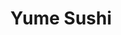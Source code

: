 ---
layout: place
title: "Yume Sushi"
permalink: /virginia/arlington/yume-sushi.html
stateAbbr: VA
stateName: Virginia
cityName: Arlington
seo:
  name: "Yume Sushi"
  type: Restaurant
  links: http://www.yumesushiva.com/
description: "Stylish, understated restaurant for sushi & sashimi featuring bold wall murals & an open kitchen. Looking for sushi in Arlington, Virginia? Check out Yume Su..."
place_id: ChIJq6pqNO60t4kRfNZpCUNWjRs
photos:
  - name: >-
      places/ChIJq6pqNO60t4kRfNZpCUNWjRs/photos/AeeoHcJI2Nnv9IXgwh7F7XRrMMJ9Ufz5VGl4--i-b_v9viwImNH5cokkeOb5F5CESC3fjWq2ZK4cy8eOBYjPVwmzjT61i1jWU8UpoGXU5V3D-SYjwb8QrXjO4kslfBYv9FTtXMFq3vxt3DyD4QbWWz0cb67F-qdmi14KmrcUeMBNih0kUYUFB4aDQqeZzHAUa_VXAtU8YKjOgYhS0u4l6MCION3USom1tB7ENSjHEx79CSMeNBlcp-3hQnMr1WIMekSgikOgB8-sW-aYTEvCqmeL_X8rjG-4a6Xw3nSfvkE9E7Th2A
    widthPx: 4032
    heightPx: 3024
    authorAttributions:
      - displayName: Yume Sushi
        uri: https://maps.google.com/maps/contrib/103350280053096672133
        photoUri: >-
          https://lh3.googleusercontent.com/a-/ALV-UjWmqguGaNyhNfZdpgbo-NaXyzUvVowLABWemsCDOtEYWaYJkch5=s100-p-k-no-mo
    flagContentUri: >-
      https://www.google.com/local/imagery/report/?cb_client=maps_api_places.places_api&image_key=!1e10!2sAF1QipORRrkvdNi5puPElW6N1syKd1ZztnZAc1m1-1Ai&hl=en-US
    googleMapsUri: >-
      https://www.google.com/maps/place//data=!3m4!1e2!3m2!1sAF1QipORRrkvdNi5puPElW6N1syKd1ZztnZAc1m1-1Ai!2e10!4m2!3m1!1s0x89b7b4ee346aaaab:0x1b8d56430969d67c
  - name: >-
      places/ChIJq6pqNO60t4kRfNZpCUNWjRs/photos/AeeoHcJdW-V_mj4jw7i495u5btn-hhAf4O9W9mbt2aEzrsESBtqVoyEkZuGtdtPW1TJYY9QX6h1_b4JuH1IPvamr3_3sfviTaeNs8-zqiMOZ932VfzICazgYX3nArkQiCc-PV1vFP_DcaMOQHW-NPJ4KXW70QKQE1uKrh5JReduXj5xm0wLBoAxB06kf2JbfqACf_ioFx5kG4tB91qHwyMwkvk4JhySYSFbjsYqYD2IZMXhfiv1lHgg4ODEKokva5rozvy3e2vL6gX55oH9rwta0qetEntZ2XxqvLYr9eHq69FehHw
    widthPx: 1125
    heightPx: 825
    authorAttributions:
      - displayName: Yume Sushi
        uri: https://maps.google.com/maps/contrib/103350280053096672133
        photoUri: >-
          https://lh3.googleusercontent.com/a-/ALV-UjWmqguGaNyhNfZdpgbo-NaXyzUvVowLABWemsCDOtEYWaYJkch5=s100-p-k-no-mo
    flagContentUri: >-
      https://www.google.com/local/imagery/report/?cb_client=maps_api_places.places_api&image_key=!1e10!2sAF1QipNKJNp5-2CeZsOKmtrf1PDWMbO4ihnHnBiKigfp&hl=en-US
    googleMapsUri: >-
      https://www.google.com/maps/place//data=!3m4!1e2!3m2!1sAF1QipNKJNp5-2CeZsOKmtrf1PDWMbO4ihnHnBiKigfp!2e10!4m2!3m1!1s0x89b7b4ee346aaaab:0x1b8d56430969d67c
  - name: >-
      places/ChIJq6pqNO60t4kRfNZpCUNWjRs/photos/AeeoHcJ-YomNxfdfHy8J8ghmWKHu7vVPqcL6piPwPvFJ8lXz2XTSWuTX4_J5aPaXHoAsjpAOyvu6TXudraRX71GnKtTOfRPQjB9eNibYPV1p-BJU3o5xeaSNxIhv8i7Ii1NXOKTu0mJGOwBIEuDLki0O3X8QyJIJq8uX5upm_NdQJVOnYuWGh7UczvXmChlSHZjeEyyPXlErQz7moFEYHhT6LvgPHtdqyD_P0KcGZ_4O3vwzoFMDzMFU85JTAqQho3k02SWgMnMLt0R32kJCE_H53UnLir_5nlvSLPqJT6zypKjdOpt7hJYO1EzfLro92iaOhl9L4_YgmL5lIpSTv2G_IT182aK117hH1PZ3eMaDGi1g6Odn4o2FTyE-B_s_lA6bj1DyHKWm0eswEkVU2bK3OIWyoHZsRZXEuJcawmYt9NAiJ_0S
    widthPx: 4080
    heightPx: 3072
    authorAttributions:
      - displayName: Anh L
        uri: https://maps.google.com/maps/contrib/101162489186698857603
        photoUri: >-
          https://lh3.googleusercontent.com/a-/ALV-UjXBRK62cp8xhQlVwzhIsu9Y2Nz2oXisWMtZAZzZmF0tq9YeBQgw=s100-p-k-no-mo
    flagContentUri: >-
      https://www.google.com/local/imagery/report/?cb_client=maps_api_places.places_api&image_key=!1e10!2sCIHM0ogKEICAgMDI4pGB9wE&hl=en-US
    googleMapsUri: >-
      https://www.google.com/maps/place//data=!3m4!1e2!3m2!1sCIHM0ogKEICAgMDI4pGB9wE!2e10!4m2!3m1!1s0x89b7b4ee346aaaab:0x1b8d56430969d67c
  - name: >-
      places/ChIJq6pqNO60t4kRfNZpCUNWjRs/photos/AeeoHcLnxzSYdv1vnKvb0V1YRo2_7wQX2CEG9ReXuIkpRygZ6Wl3SoRPhtIQxvooJsO4tkPHWCk_XmRH9aU9Va9Zq8ssz9XgNU9mPJ41VVY6I8J8S7sBTvnNxzQlZ900L0eikgA_RvWnH-GfDjsIqs6y1JR6dYwhwm2z-oN5dFPUCPRSJEaL78yzBbpq5g2-n0BQpdkTLTfif-4qJb-lDSbf3lyRv0IbCtnTcZW8A32pb2MAHW54vKaxvZ_o0J_ZEEk-f86FDf2qkAOdXDkdjBvfe-kmq33Rzdhzaq3G2eoviua5Bg
    widthPx: 460
    heightPx: 259
    authorAttributions:
      - displayName: Yume Sushi
        uri: https://maps.google.com/maps/contrib/103350280053096672133
        photoUri: >-
          https://lh3.googleusercontent.com/a-/ALV-UjWmqguGaNyhNfZdpgbo-NaXyzUvVowLABWemsCDOtEYWaYJkch5=s100-p-k-no-mo
    flagContentUri: >-
      https://www.google.com/local/imagery/report/?cb_client=maps_api_places.places_api&image_key=!1e10!2sAF1QipMQ6VWKQUwJyHUS0JwWF4JT7yt9P2TTzzgjMcCy&hl=en-US
    googleMapsUri: >-
      https://www.google.com/maps/place//data=!3m4!1e2!3m2!1sAF1QipMQ6VWKQUwJyHUS0JwWF4JT7yt9P2TTzzgjMcCy!2e10!4m2!3m1!1s0x89b7b4ee346aaaab:0x1b8d56430969d67c
  - name: >-
      places/ChIJq6pqNO60t4kRfNZpCUNWjRs/photos/AeeoHcL05JfwZRiSJYKk6VhBbruxhdk6EwfiH66iScTttdDtqfkZAfsakQwRyh4d27N2Iyei6jO-LZ7gEWEZkfP1TsMw24NiNqXsuqrl0AMiPDWQcsx8p3DmuXRpzMv35SEYEVRnx1Vx0yIuDgWO9z7sEmDV9yRkj3m5US_HszKyglD2_JVsMIe9cVv4SkrWI0O8B_piwZ2CK5iQHTCAhmrMbTeBHq3lMheVTxC-mRaDCphwx7agdzkMSnu-ESEPhSB9BO6BlkdvTxX5N0JelNWbADNy-1q4vwqbtP6GBnQ8qxyD3vNNiTe-L9hgbCGzofT8tvAS6TaAaplBI-M5uBZKaXdgxoGYEwNuSvBCbh2PZmjc6n4ZEwBXEMuxJJ1LPuYXgf8s-icJ_XyvwShVwlC28VtiJhBmsErXar8PYLrq6uYg4Q
    widthPx: 4080
    heightPx: 3072
    authorAttributions:
      - displayName: Anh L
        uri: https://maps.google.com/maps/contrib/101162489186698857603
        photoUri: >-
          https://lh3.googleusercontent.com/a-/ALV-UjXBRK62cp8xhQlVwzhIsu9Y2Nz2oXisWMtZAZzZmF0tq9YeBQgw=s100-p-k-no-mo
    flagContentUri: >-
      https://www.google.com/local/imagery/report/?cb_client=maps_api_places.places_api&image_key=!1e10!2sCIHM0ogKEICAgMDI4pGBNw&hl=en-US
    googleMapsUri: >-
      https://www.google.com/maps/place//data=!3m4!1e2!3m2!1sCIHM0ogKEICAgMDI4pGBNw!2e10!4m2!3m1!1s0x89b7b4ee346aaaab:0x1b8d56430969d67c
  - name: >-
      places/ChIJq6pqNO60t4kRfNZpCUNWjRs/photos/AeeoHcLvfEx_j3rQZOaAdvPV-bAG4bqK-wLOMLb7A4YZwvpr0hoBEkiC8qoQ-go4WwxQTdaOFWF0PQqwaNLMPOiJrgmsVNIWGV9T8qNMomu3vwJIR2nXDTcgh13fHNpnRNbfxMe1Egbu2oImw8dmbMuTlOV5RTjNIBYTLIaeQ9IK8iJBflkF3N1YfKs6Ig1OhPF7cIc2qTHCs5vzhut5gi6Y_8mfgLcZSaf7u6sOiPMqUdplGnjTH3ZiuAGM2qu9SBJwwf-qlh2dvwXrQQx5aEiyoe64nq1C3b1GEqQrJL9GGVF0ScmDvddAgoVu8H_ukpfwQvwncrD76IG0sQgz1zs_ovhVJxVL03IMlrYxDAIfZrSEl-wpnpE9zbOAibGHkPJvImMX-jp3BkqmYjgrXAHOSwb8U_UDvM9tM_pzNacVj_Q
    widthPx: 3600
    heightPx: 4800
    authorAttributions:
      - displayName: Anna Lee
        uri: https://maps.google.com/maps/contrib/117042945870800280802
        photoUri: >-
          https://lh3.googleusercontent.com/a-/ALV-UjUWkiURxoLwDbhBV69pzGEa5eMzUUz2l_dU2IbwOL_AaEpHENEm=s100-p-k-no-mo
    flagContentUri: >-
      https://www.google.com/local/imagery/report/?cb_client=maps_api_places.places_api&image_key=!1e10!2sCIHM0ogKEICAgID7wI6icg&hl=en-US
    googleMapsUri: >-
      https://www.google.com/maps/place//data=!3m4!1e2!3m2!1sCIHM0ogKEICAgID7wI6icg!2e10!4m2!3m1!1s0x89b7b4ee346aaaab:0x1b8d56430969d67c
  - name: >-
      places/ChIJq6pqNO60t4kRfNZpCUNWjRs/photos/AeeoHcJIrGXgTxIZRT3m9Q-1GwRpLEm9reZJMj1yXkf9WxK37vPKWtBhtJIqLxBwSZZsSQUZak25-NofxegMDdkno5a2-gIZejWJbj2QXN_jxglzHExAcYxFlwnXv6g2LXTZEcuyYuOuCVL8fyLGAPDQOfRUkUjHsERERfc0L3cLf3Yy-9cUZIBk_fuz2MGnkPkXkaFJxR6QPBgZFd9dMA34WplPFFa8yVxqNUYjlHkqi6Ygtodz0HCcn2wTqUcUjEjUSuaRZIkuvK1UAPYwxUY5rWdg-SruYTe1s8o-ssgLo68o8m5nYEmeOeMION8Y8iOmnB5_RzrgaPVshXs_F87wkg_e8QVxQdKmaQW2-QG4K6m387Cs9mfDpO7w8St5DdcWpLp8ZnEpMrJYwIhDjIj_IJNSPzYDvxHB4qNW35c0_wdNXZf_
    widthPx: 4032
    heightPx: 3024
    authorAttributions:
      - displayName: Jennifer
        uri: https://maps.google.com/maps/contrib/110903937941723401357
        photoUri: >-
          https://lh3.googleusercontent.com/a/ACg8ocJYGb9Y5kCOpRcEqFo42sOJqu_aEF4K1M7-YYa9G8EGqL0dgg=s100-p-k-no-mo
    flagContentUri: >-
      https://www.google.com/local/imagery/report/?cb_client=maps_api_places.places_api&image_key=!1e10!2sCIHM0ogKEICAgICXmNKj6wE&hl=en-US
    googleMapsUri: >-
      https://www.google.com/maps/place//data=!3m4!1e2!3m2!1sCIHM0ogKEICAgICXmNKj6wE!2e10!4m2!3m1!1s0x89b7b4ee346aaaab:0x1b8d56430969d67c
  - name: >-
      places/ChIJq6pqNO60t4kRfNZpCUNWjRs/photos/AeeoHcKjUjDExKwqlnAWv4e6R703uxG0yJwtzWSGhvqKrixfgwr4du6hN-JlsxTQBVdhhRkImPEudfj5CgRRYHsLCFCIC9DkgmexaiwfhQGuhRuZTNz1A2ZdOgf3ouadKMmbVZpwvGsbilslAXQt6q6p1bp3AvemShHOsaTRgHKLLKZin948nOiVReeYOx18ac91xp_gg-CD4R-S3FzBwnYEJVXHoxpFdNI0ButTrdcy_Ylk4doR4rsZYiA5HidizfOEQ1tgQKFAXl9-PY6eS9djqerJNZqRPz0HThFl_gqiB_qhZBK8h8M49-SS5anD1DLwUJRXdHvPzcyPg6xwhC5XU7gwD8fxP4IyD-znjwFuBxdhi_lCmkcnhG3rKtJ-u379utS5Ie-0yXFL4OfZLbbpd9bWOZcy9B1vEkzN3d7KA40A7iLU
    widthPx: 4032
    heightPx: 3024
    authorAttributions:
      - displayName: Morakot Aphai
        uri: https://maps.google.com/maps/contrib/117067296356457017834
        photoUri: >-
          https://lh3.googleusercontent.com/a/ACg8ocLAuB-pHXLbucrVOp6HcnBAoqDksAA4IlirqtQJFDXq2OJsLQ=s100-p-k-no-mo
    flagContentUri: >-
      https://www.google.com/local/imagery/report/?cb_client=maps_api_places.places_api&image_key=!1e10!2sCIHM0ogKEICAgID7wY310AE&hl=en-US
    googleMapsUri: >-
      https://www.google.com/maps/place//data=!3m4!1e2!3m2!1sCIHM0ogKEICAgID7wY310AE!2e10!4m2!3m1!1s0x89b7b4ee346aaaab:0x1b8d56430969d67c
  - name: >-
      places/ChIJq6pqNO60t4kRfNZpCUNWjRs/photos/AeeoHcJjWbFk8m1QAAGi7DVhFS7a2_SpqfQn1m8q7W7cXi1Q4_5dGewyMKvYOwxKtGcVZV-Meo6JSn7fS6b1JTnaFBZ8uhFX-xzFdPjbTt5nrjPU6_HJLFsY5rlEIBKkHOmTiKlA-SL5nMyXKt30mbVW3Cuts8Lw8D-BjW67cVuL1i3augOUDmByoF67tlr048wY6pM-eRL4tL1MKozwLQ0dfsgqx3yoCvy2cYxCvnRUs-4vR36nCl9L3-RSKFsSB4p7r9228vG52711CJPztf5zZmUfAw2gTB-m1coRTxc1Rd5p-ToB4FAaZPHCU22bX_GrEoOqRy3s6mRaFC80ZGOks5q9cC7QUPRKq4nRQ2wdu1XZ15ApX5CDZZAuMk6gmJ6Y12MQ1DXxOX4EhdfRnr7NcsvCCQm4_4N00nCbhFJOu_AkjAiz
    widthPx: 4032
    heightPx: 3024
    authorAttributions:
      - displayName: Lina J. Kim
        uri: https://maps.google.com/maps/contrib/115101739604004253617
        photoUri: >-
          https://lh3.googleusercontent.com/a-/ALV-UjVzECRojKEYThaVEDE5-6eFzUFiPsTYaMN2LxYKm3R0vgD1mCsu=s100-p-k-no-mo
    flagContentUri: >-
      https://www.google.com/local/imagery/report/?cb_client=maps_api_places.places_api&image_key=!1e10!2sCIHM0ogKEICAgICnl_zriQE&hl=en-US
    googleMapsUri: >-
      https://www.google.com/maps/place//data=!3m4!1e2!3m2!1sCIHM0ogKEICAgICnl_zriQE!2e10!4m2!3m1!1s0x89b7b4ee346aaaab:0x1b8d56430969d67c
  - name: >-
      places/ChIJq6pqNO60t4kRfNZpCUNWjRs/photos/AeeoHcLuXDpsxMmGlvPv5eelj0Z0gZdytrA2Tmnp0NsyXENnJykjKgKnZQbDV9l5BtNY4_xiP-p3c3pUOauolWttVbd06glqZ4EkccnbKLFE-FID_IJ7I6ZgAw0waHI9gY3uiSs2aV32AtSapRYr-YTj9jJ_vCkek4YlQBjKD74UFN8JADDOpzNXKjeC8wsdtTSLR-EfltuzG96eq9Qyk-ST6VSvVXjOXnR6T-Sli461tpy-Ub4sn3aFVhfrdrQeV0UTaCdKFNmxZEi4ExgyvpchbPIw6R7FB5wjsvBfY0C1Hu7qCaI74i53kUfk_1wYfZ_Rcp0sXPTLHAtcaZfpuJfz2ZRFTAM5mYIaQ9SzMKu9LfH4nmMVmDpayCkE0aNW-X82exg7jY5YqhdncnFebDS1qr5nkTg1B4OlctSyKZmH54I5QUDK
    widthPx: 4032
    heightPx: 3024
    authorAttributions:
      - displayName: Jennifer
        uri: https://maps.google.com/maps/contrib/110903937941723401357
        photoUri: >-
          https://lh3.googleusercontent.com/a/ACg8ocJYGb9Y5kCOpRcEqFo42sOJqu_aEF4K1M7-YYa9G8EGqL0dgg=s100-p-k-no-mo
    flagContentUri: >-
      https://www.google.com/local/imagery/report/?cb_client=maps_api_places.places_api&image_key=!1e10!2sCIHM0ogKEICAgICXmNKj2wE&hl=en-US
    googleMapsUri: >-
      https://www.google.com/maps/place//data=!3m4!1e2!3m2!1sCIHM0ogKEICAgICXmNKj2wE!2e10!4m2!3m1!1s0x89b7b4ee346aaaab:0x1b8d56430969d67c
address: 2121 N Westmoreland St A-2, Arlington, VA 22213, USA
street: 2121 N Westmoreland St A-2
city: Arlington
state: VA
zip: '22213'
country: USA
neighborhood: East Falls Church
latitude: '38.886444'
longitude: '-77.162159'
accessibility_options:
  wheelchairAccessibleParking: true
  wheelchairAccessibleEntrance: true
  wheelchairAccessibleRestroom: true
  wheelchairAccessibleSeating: true
business_status: OPERATIONAL
name: Yume Sushi
google_maps_links:
  directionsUri: >-
    https://www.google.com/maps/dir//''/data=!4m7!4m6!1m1!4e2!1m2!1m1!1s0x89b7b4ee346aaaab:0x1b8d56430969d67c!3e0
  placeUri: https://maps.google.com/?cid=1985337856660985468
  writeAReviewUri: >-
    https://www.google.com/maps/place//data=!4m3!3m2!1s0x89b7b4ee346aaaab:0x1b8d56430969d67c!12e1
  reviewsUri: >-
    https://www.google.com/maps/place//data=!4m4!3m3!1s0x89b7b4ee346aaaab:0x1b8d56430969d67c!9m1!1b1
  photosUri: >-
    https://www.google.com/maps/place//data=!4m3!3m2!1s0x89b7b4ee346aaaab:0x1b8d56430969d67c!10e5
primary_type: Japanese Restaurant
opening_hours:
  regular: null
  current: null
secondary_opening_hours:
  regular:
    weekdayDescriptions: null
    type: null
  current:
    weekdayDescriptions: null
    type: null
phone: (703) 269-5064
price_level: PRICE_LEVEL_MODERATE
price_range: $50 &ndash; $100
rating: '4.8'
rating_count: 2154
website: http://www.yumesushiva.com/
reviews:
  - name: >-
      places/ChIJq6pqNO60t4kRfNZpCUNWjRs/reviews/ChZDSUhNMG9nS0VJQ0FnTUNRMF9YTUJBEAE
    relativePublishTimeDescription: a month ago
    rating: 5
    text:
      text: >-
        I have dined at many Asian restaurants, but this one truly stands out as
        the best I have ever experienced. From the moment you walk in, the
        elegant yet cozy ambiance sets the perfect mood for an exceptional
        dining experience. The attention to detail in the decor, the warm
        lighting, and the welcoming staff make you feel instantly at home.


        The menu offers a diverse selection of authentic Asian dishes, each
        crafted with high-quality ingredients and presented beautifully. Whether
        you’re in the mood for sushi, dim sum, or a rich, flavorful curry, every
        dish is cooked to perfection. The flavors are bold yet balanced, with
        every bite showcasing the skill of the chefs. One of my personal
        favorites is the winner, which is packed with umami flavors and cooked
        to melt-in-your-mouth perfection. The sushi is also some of the freshest
        I’ve had, with expertly sliced fish and well-seasoned rice.


        While the price is on the higher side, it is absolutely worth every
        penny. The quality, portion sizes, and overall experience make it a
        worthwhile indulgence. I have been here so many times, and I will
        continue to return. If you’re looking for an unforgettable Asian dining
        experience, this restaurant should be at the top of your list!
      languageCode: en
    originalText:
      text: >-
        I have dined at many Asian restaurants, but this one truly stands out as
        the best I have ever experienced. From the moment you walk in, the
        elegant yet cozy ambiance sets the perfect mood for an exceptional
        dining experience. The attention to detail in the decor, the warm
        lighting, and the welcoming staff make you feel instantly at home.


        The menu offers a diverse selection of authentic Asian dishes, each
        crafted with high-quality ingredients and presented beautifully. Whether
        you’re in the mood for sushi, dim sum, or a rich, flavorful curry, every
        dish is cooked to perfection. The flavors are bold yet balanced, with
        every bite showcasing the skill of the chefs. One of my personal
        favorites is the winner, which is packed with umami flavors and cooked
        to melt-in-your-mouth perfection. The sushi is also some of the freshest
        I’ve had, with expertly sliced fish and well-seasoned rice.


        While the price is on the higher side, it is absolutely worth every
        penny. The quality, portion sizes, and overall experience make it a
        worthwhile indulgence. I have been here so many times, and I will
        continue to return. If you’re looking for an unforgettable Asian dining
        experience, this restaurant should be at the top of your list!
      languageCode: en
    authorAttribution:
      displayName: tani rah
      uri: https://www.google.com/maps/contrib/104114104121361862004/reviews
      photoUri: >-
        https://lh3.googleusercontent.com/a-/ALV-UjUx8xAu-rJIpl-8h_GleVpI1Scd1Wov1fQ6ogxPS0KxBfp756eU=s128-c0x00000000-cc-rp-mo-ba4
    publishTime: '2025-03-07T00:40:44.510741Z'
    flagContentUri: >-
      https://www.google.com/local/review/rap/report?postId=ChZDSUhNMG9nS0VJQ0FnTUNRMF9YTUJBEAE&d=17924085&t=1
    googleMapsUri: >-
      https://www.google.com/maps/reviews/data=!4m6!14m5!1m4!2m3!1sChZDSUhNMG9nS0VJQ0FnTUNRMF9YTUJBEAE!2m1!1s0x89b7b4ee346aaaab:0x1b8d56430969d67c
  - name: >-
      places/ChIJq6pqNO60t4kRfNZpCUNWjRs/reviews/ChZDSUhNMG9nS0VJQ0FnTUR3ajhIR0RnEAE
    relativePublishTimeDescription: 2 weeks ago
    rating: 5
    text:
      text: >-
        We had a great experience here, the food was amazing our waitress
        Camilla was great, she went through the whole menu made some great
        recommendations and the food itself lived up. Only thing I wasn’t as
        satisfied with was the chocolate lava cake was a bit lacking but the ice
        cream was stellar and the fish and rolls were phenomenal. We will
        definitely be coming back!
      languageCode: en
    originalText:
      text: >-
        We had a great experience here, the food was amazing our waitress
        Camilla was great, she went through the whole menu made some great
        recommendations and the food itself lived up. Only thing I wasn’t as
        satisfied with was the chocolate lava cake was a bit lacking but the ice
        cream was stellar and the fish and rolls were phenomenal. We will
        definitely be coming back!
      languageCode: en
    authorAttribution:
      displayName: Eliza Matthews
      uri: https://www.google.com/maps/contrib/108665774364918741400/reviews
      photoUri: >-
        https://lh3.googleusercontent.com/a-/ALV-UjUxmhY7Rz3QuD1YqT-bcglvferkRTGXy0ZBIYnJ3-McMW2aV7Pufg=s128-c0x00000000-cc-rp-mo-ba4
    publishTime: '2025-03-29T01:24:39.231863Z'
    flagContentUri: >-
      https://www.google.com/local/review/rap/report?postId=ChZDSUhNMG9nS0VJQ0FnTUR3ajhIR0RnEAE&d=17924085&t=1
    googleMapsUri: >-
      https://www.google.com/maps/reviews/data=!4m6!14m5!1m4!2m3!1sChZDSUhNMG9nS0VJQ0FnTUR3ajhIR0RnEAE!2m1!1s0x89b7b4ee346aaaab:0x1b8d56430969d67c
  - name: >-
      places/ChIJq6pqNO60t4kRfNZpCUNWjRs/reviews/ChdDSUhNMG9nS0VJQ0FnTURnX3JHV3dRRRAB
    relativePublishTimeDescription: a month ago
    rating: 5
    text:
      text: >-
        This was our second time at this amazing sushi restaurant, and it
        certainly won’t be our last! The food was incredible, as always, with
        every dish being fresh and full of flavor. Chef Marlon was so kind and
        welcoming. He remembered us from our last visit and even made special
        dishes just for us, which made the experience feel even more personal.
        We truly appreciate the attention to detail and hospitality. We’ll
        definitely be back again soon.
      languageCode: en
    originalText:
      text: >-
        This was our second time at this amazing sushi restaurant, and it
        certainly won’t be our last! The food was incredible, as always, with
        every dish being fresh and full of flavor. Chef Marlon was so kind and
        welcoming. He remembered us from our last visit and even made special
        dishes just for us, which made the experience feel even more personal.
        We truly appreciate the attention to detail and hospitality. We’ll
        definitely be back again soon.
      languageCode: en
    authorAttribution:
      displayName: Mallawee Tancharoen
      uri: https://www.google.com/maps/contrib/113544118415506653394/reviews
      photoUri: >-
        https://lh3.googleusercontent.com/a/ACg8ocIX9b-j9V9MGFj8f9okKQpJuBoXucF1CzViyhKXGWDCHVwkMA=s128-c0x00000000-cc-rp-mo
    publishTime: '2025-02-25T03:07:43.373808Z'
    flagContentUri: >-
      https://www.google.com/local/review/rap/report?postId=ChdDSUhNMG9nS0VJQ0FnTURnX3JHV3dRRRAB&d=17924085&t=1
    googleMapsUri: >-
      https://www.google.com/maps/reviews/data=!4m6!14m5!1m4!2m3!1sChdDSUhNMG9nS0VJQ0FnTURnX3JHV3dRRRAB!2m1!1s0x89b7b4ee346aaaab:0x1b8d56430969d67c
  - name: >-
      places/ChIJq6pqNO60t4kRfNZpCUNWjRs/reviews/ChZDSUhNMG9nS0VJQ0FnTUNJOHRmQ1VnEAE
    relativePublishTimeDescription: a week ago
    rating: 5
    text:
      text: >-
        Emilio was the best server. I knew I was in a sea of people, but as a
        lone diner, Emilio still made me feel like the only guest in the
        restaurant. The host, Anna, also made the experience wonderful start to
        finish. Fish was remarkable. Really beautifully crafted drinks as well.
      languageCode: en
    originalText:
      text: >-
        Emilio was the best server. I knew I was in a sea of people, but as a
        lone diner, Emilio still made me feel like the only guest in the
        restaurant. The host, Anna, also made the experience wonderful start to
        finish. Fish was remarkable. Really beautifully crafted drinks as well.
      languageCode: en
    authorAttribution:
      displayName: Emily Sonnet
      uri: https://www.google.com/maps/contrib/117669697131807835517/reviews
      photoUri: >-
        https://lh3.googleusercontent.com/a/ACg8ocL_Z4rIWeATqdl6GGbiMFIAFHVsK2JONZQwZtRH4jKo3EgKyA=s128-c0x00000000-cc-rp-mo
    publishTime: '2025-03-31T23:29:41.939038Z'
    flagContentUri: >-
      https://www.google.com/local/review/rap/report?postId=ChZDSUhNMG9nS0VJQ0FnTUNJOHRmQ1VnEAE&d=17924085&t=1
    googleMapsUri: >-
      https://www.google.com/maps/reviews/data=!4m6!14m5!1m4!2m3!1sChZDSUhNMG9nS0VJQ0FnTUNJOHRmQ1VnEAE!2m1!1s0x89b7b4ee346aaaab:0x1b8d56430969d67c
  - name: >-
      places/ChIJq6pqNO60t4kRfNZpCUNWjRs/reviews/ChZDSUhNMG9nS0VJQ0FnTUNJN0tDQVNREAE
    relativePublishTimeDescription: a week ago
    rating: 3
    text:
      text: >-
        Good sushi but insanely overpriced for the quality and portion size,
        even for a sushi restaurant. Probably won’t go back as there are other
        better quality options at same, if not less, price point. Even the
        ambiance wasn’t good enough to hook us in.


        We got a ton on the menu to try a few things.

        - Cocktails were okay. Got a cherry blossom-themed one but tasted more
        like cough syrup than fruity drink.

        - Wagyu buns were expensive but the bun was kinda crispy. Didn’t have
        that fluffy texture you’d expect to find.

        - Sushi selections and rolls were good but nothing really wowed us. The
        main stand out was the Green Day roll, which was our favorite from the
        pack.

        - Uni and Squid Ink pastas were tasty but way too expensive (~$50) for
        each order. It took two bits to eat each bowl! Check out photos to see
        how small the size is.


        Service was attentive despite it being a fully packed weekend night.


        The food was good, not great, and with the bill being over $400 for only
        three people we can confidently say this place wasn’t worth the price
        tag… even for us regular sushi and omakase goers.
      languageCode: en
    originalText:
      text: >-
        Good sushi but insanely overpriced for the quality and portion size,
        even for a sushi restaurant. Probably won’t go back as there are other
        better quality options at same, if not less, price point. Even the
        ambiance wasn’t good enough to hook us in.


        We got a ton on the menu to try a few things.

        - Cocktails were okay. Got a cherry blossom-themed one but tasted more
        like cough syrup than fruity drink.

        - Wagyu buns were expensive but the bun was kinda crispy. Didn’t have
        that fluffy texture you’d expect to find.

        - Sushi selections and rolls were good but nothing really wowed us. The
        main stand out was the Green Day roll, which was our favorite from the
        pack.

        - Uni and Squid Ink pastas were tasty but way too expensive (~$50) for
        each order. It took two bits to eat each bowl! Check out photos to see
        how small the size is.


        Service was attentive despite it being a fully packed weekend night.


        The food was good, not great, and with the bill being over $400 for only
        three people we can confidently say this place wasn’t worth the price
        tag… even for us regular sushi and omakase goers.
      languageCode: en
    authorAttribution:
      displayName: Iun Chen
      uri: https://www.google.com/maps/contrib/107883844158273113822/reviews
      photoUri: >-
        https://lh3.googleusercontent.com/a-/ALV-UjXoUJz1kme90BfavYSkhoNgcEAuhjatHxnoE1LRsU0ZTTV6FoVQ=s128-c0x00000000-cc-rp-mo-ba4
    publishTime: '2025-03-31T01:50:59.733077Z'
    flagContentUri: >-
      https://www.google.com/local/review/rap/report?postId=ChZDSUhNMG9nS0VJQ0FnTUNJN0tDQVNREAE&d=17924085&t=1
    googleMapsUri: >-
      https://www.google.com/maps/reviews/data=!4m6!14m5!1m4!2m3!1sChZDSUhNMG9nS0VJQ0FnTUNJN0tDQVNREAE!2m1!1s0x89b7b4ee346aaaab:0x1b8d56430969d67c
parking_options:
  freeParkingLot: false
  freeStreetParking: false
  paidStreetParking: true
  valetParking: false
  freeGarageParking: false
  paidGarageParking: true
payment_options:
  acceptsCreditCards: true
  acceptsDebitCards: true
  acceptsCashOnly: false
  acceptsNfc: true
allow_dogs: null
curbside_pickup: null
delivery: true
dine_in: true
good_for_children: true
good_for_groups: true
good_for_sports: true
live_music: false
menu_for_children: true
outdoor_seating: true
reservable: true
restroom: true
serves_beer: true
serves_breakfast: false
serves_brunch: false
serves_cocktails: true
serves_coffee: false
serves_dinner: true
serves_dessert: true
serves_lunch: true
serves_vegetarian_food: true
serves_wine: true
takeout: true
summary: >-
  Stylish, understated restaurant for sushi & sashimi featuring bold wall murals
  & an open kitchen.

---